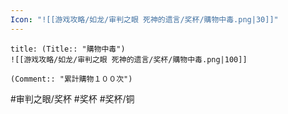 ```yaml
---
Icon: "![[游戏攻略/如龙/审判之眼 死神的遗言/奖杯/購物中毒.png|30]]"
---
```

```ad-common-bronze-trophy
title: (Title:: "購物中毒")
![[游戏攻略/如龙/审判之眼 死神的遗言/奖杯/購物中毒.png|100]]

(Comment:: "累計購物１００次")
```

#审判之眼/奖杯 #奖杯 #奖杯/铜
